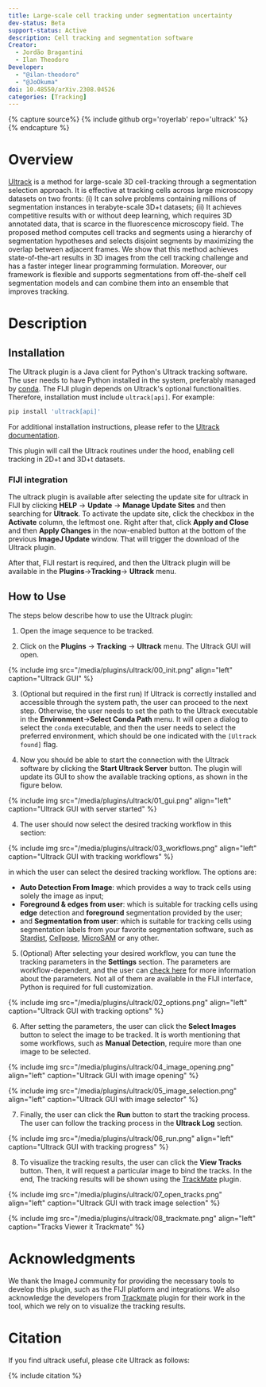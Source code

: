 ```yaml
---
title: Large-scale cell tracking under segmentation uncertainty
dev-status: Beta
support-status: Active
description: Cell tracking and segmentation software
Creator: 
  - Jordão Bragantini
  - Ilan Theodoro
Developer: 
  - "@ilan-theodoro"
  - "@JoOkuma"
doi: 10.48550/arXiv.2308.04526
categories: [Tracking]
---
```


{% capture source%}
{% include github org='royerlab' repo='ultrack' %}
{% endcapture %}

# Overview

[Ultrack](https://github.com/royerlab/ultrack) is a method for large-scale 3D cell-tracking through a segmentation selection approach.
It is effective at tracking cells across large microscopy datasets on two fronts: (i) It can solve
problems containing millions of segmentation instances in terabyte-scale 3D+t datasets; (ii) It achieves competitive 
results with or without deep learning, which requires 3D annotated data, that is scarce in the fluorescence microscopy 
field. The proposed method computes cell tracks and segments using a hierarchy of segmentation hypotheses and selects 
disjoint segments by maximizing the overlap between adjacent frames. We show that this method achieves state-of-the-art 
results in 3D images from the cell tracking challenge and has a faster integer linear programming formulation. Moreover, 
our framework is flexible and supports segmentations from off-the-shelf cell segmentation models and can combine them 
into an ensemble that improves tracking.

# Description

## Installation 

The Ultrack plugin is a Java client for Python's Ultrack tracking software. The user needs to have
Python installed in the system, preferably managed by [conda](https://conda.io/projects/conda/en/latest/index.html).
The FIJI plugin depends on Ultrack's optional functionalities.
Therefore, installation must include `ultrack[api]`.
For example:
```bash
pip install 'ultrack[api]'
```

For additional installation instructions, please refer to the [Ultrack documentation](https://github.com/royerlab/ultrack).

This plugin will call the Ultrack routines under the hood, enabling cell tracking in 2D+t and 3D+t datasets.

### FIJI integration

The ultrack plugin is available after selecting the update site for ultrack in FIJI by clicking **HELP** → **Update** 
→ **Manage Update Sites** and then searching for **Ultrack**. To activate the update site, click the checkbox in the
**Activate** column, the leftmost one. Right after that, click **Apply and Close** and then **Apply Changes** in the now-enabled
button at the bottom of the previous **ImageJ Update** window. That will trigger the download of the Ultrack
plugin.

After that, FIJI restart is required, and then the Ultrack plugin will be available in the **Plugins**→**Tracking**→
**Ultrack** menu.

## How to Use

The steps below describe how to use the Ultrack plugin:

1. Open the image sequence to be tracked.

2. Click on the **Plugins** → **Tracking** → **Ultrack** menu. The Ultrack GUI will open.

{% include img
src="/media/plugins/ultrack/00_init.png"
align="left"
caption="Ultrack GUI"
%}

3. (Optional but required in the first run) If Ultrack is correctly installed and accessible through the system path, 
   the user can proceed to the next step. Otherwise, the user needs to set the path to the Ultrack executable in the 
   **Environment**→**Select Conda Path** menu. It will open a dialog to select the `conda` executable, and 
   then the user needs to select the preferred environment, which should be one indicated with the `[Ultrack found]` flag.

4. Now you should be able to start the connection with the Ultrack software by clicking the **Start Ultrack Server** 
   button. The plugin will update its GUI to show the available tracking options, as shown in the figure below.

{% include img
src="/media/plugins/ultrack/01_gui.png"
align="left"
caption="Ultrack GUI with server started"
%}


4. The user should now select the desired tracking workflow in this section:
    
{% include img
src="/media/plugins/ultrack/03_workflows.png"
align="left"
caption="Ultrack GUI with tracking workflows"
%}
    
in which the user can select the desired tracking workflow. The options are:
 - **Auto Detection From Image**: which provides a way to track cells using solely the image as input;
 - **Foreground & edges from user**: which is suitable for tracking cells using **edge** detection and **foreground** 
   segmentation provided by the user;
 - and **Segmentation from user**: which is suitable for tracking cells using segmentation labels from your favorite 
   segmentation software, such as [Stardist](https://github.com/stardist/stardist), 
   [Cellpose](https://github.com/MouseLand/cellpose), 
   [MicroSAM](https://github.com/computational-cell-analytics/micro-sam) or any other.

5. (Optional) After selecting your desired workflow, you can tune the tracking parameters in the **Settings** section. 
   The parameters are workflow-dependent, and the user can 
   [check here](https://github.com/royerlab/ultrack-dev/blob/main/ultrack/config/README.md) for more information about
   the parameters. Not all of them are available in the FIJI interface, Python is required for full customization.

{% include img
src="/media/plugins/ultrack/02_options.png"
align="left"
caption="Ultrack GUI with tracking options"
%}

6. After setting the parameters, the user can click the **Select Images** button to select the image to be tracked. 
   It is worth mentioning that some workflows, such as **Manual Detection**, require more than one image to be selected.

{% include img
src="/media/plugins/ultrack/04_image_opening.png"
align="left"
caption="Ultrack GUI with image opening"
%}

{% include img
src="/media/plugins/ultrack/05_image_selection.png"
align="left"
caption="Ultrack GUI with image selector"
%}

7. Finally, the user can click the **Run** button to start the tracking process. The user can follow the tracking 
   process in the **Ultrack Log** section. 

{% include img
src="/media/plugins/ultrack/06_run.png"
align="left"
caption="Ultrack GUI with tracking progress"
%}

8. To visualize the tracking results, the user can click the **View Tracks** button. Then, it will request a 
   particular image to bind the tracks. In the end, The tracking results will be shown using the 
   [TrackMate](https://imagej.net/plugins/trackmate/) plugin. 

{% include img
src="/media/plugins/ultrack/07_open_tracks.png"
align="left"
caption="Ultrack GUI with track image selection"
%}

{% include img
src="/media/plugins/ultrack/08_trackmate.png"
align="left"
caption="Tracks Viewer it Trackmate"
%}

# Acknowledgments

We thank the ImageJ community for providing the necessary tools to develop this plugin, such as 
the FIJI platform and integrations. We also acknowledge the developers from [Trackmate](https://imagej.net/plugins/trackmate/) plugin for their work 
in the tool, which we rely on to visualize the tracking results.

# Citation
If you find ultrack useful, please cite Ultrack as follows:

{% include citation %}

